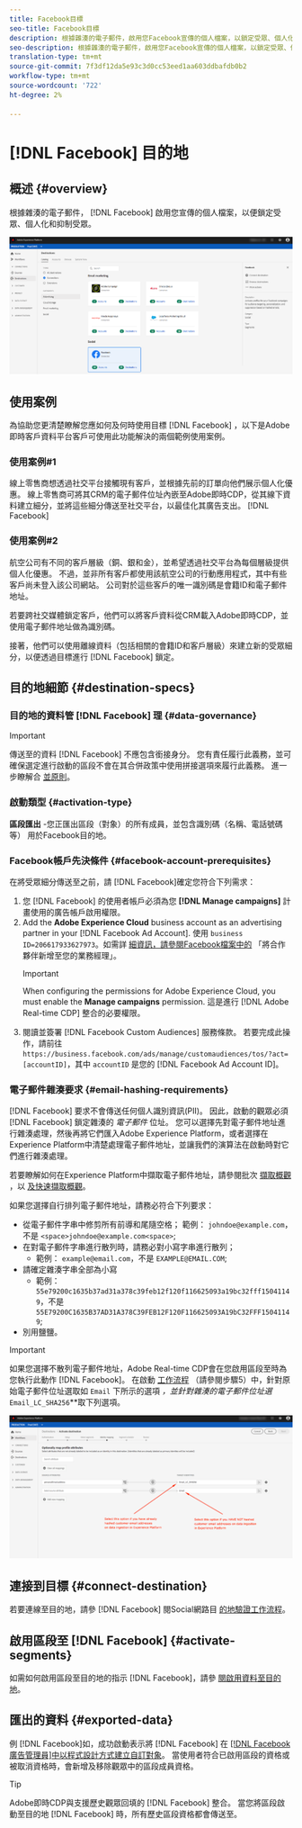 ```yaml
---
title: Facebook目標
seo-title: Facebook目標
description: 根據雜湊的電子郵件，啟用您Facebook宣傳的個人檔案，以鎖定受眾、個人化和抑制受眾。
seo-description: 根據雜湊的電子郵件，啟用您Facebook宣傳的個人檔案，以鎖定受眾、個人化和抑制受眾。
translation-type: tm+mt
source-git-commit: 7f3df12da5e93c3d0cc53eed1aa603ddbafdb0b2
workflow-type: tm+mt
source-wordcount: '722'
ht-degree: 2%

---
```



# [!DNL Facebook] 目的地

## 概述 {#overview}

根據雜湊的電子郵件， [!DNL Facebook] 啟用您宣傳的個人檔案，以便鎖定受眾、個人化和抑制受眾。

![即時CDP UI中的Facebook目標](/help/rtcdp/destinations/assets/facebook-destination.png)

## 使用案例

為協助您更清楚瞭解您應如何及何時使用目標 [!DNL Facebook] ，以下是Adobe即時客戶資料平台客戶可使用此功能解決的兩個範例使用案例。


### 使用案例#1


線上零售商想透過社交平台接觸現有客戶，並根據先前的訂單向他們展示個人化優惠。 線上零售商可將其CRM的電子郵件位址內嵌至Adobe即時CDP，從其線下資料建立細分，並將這些細分傳送至社交平台，以最佳化其廣告支出。 [!DNL Facebook]


### 使用案例#2


航空公司有不同的客戶層級（銅、銀和金），並希望透過社交平台為每個層級提供個人化優惠。 不過，並非所有客戶都使用該航空公司的行動應用程式，其中有些客戶尚未登入該公司網站。 公司對於這些客戶的唯一識別碼是會籍ID和電子郵件地址。

若要跨社交媒體鎖定客戶，他們可以將客戶資料從CRM載入Adobe即時CDP，並使用電子郵件地址做為識別碼。

接著，他們可以使用離線資料（包括相關的會籍ID和客戶層級）來建立新的受眾細分，以便透過目標進行 [!DNL Facebook] 鎖定。

## 目的地細節 {#destination-specs}

### 目的地的資料管 [!DNL Facebook] 理 {#data-governance}

>[!IMPORTANT]
>
>傳送至的資料 [!DNL Facebook] 不應包含銜接身分。 您有責任履行此義務，並可確保選定進行啟動的區段不會在其合併政策中使用拼接選項來履行此義務。 進一步瞭解合 [並原則](/help/profile/ui/merge-policies.md)。

### 啟動類型 {#activation-type}

**區段匯出** -您正匯出區段（對象）的所有成員，並包含識別碼（名稱、電話號碼等） 用於Facebook目的地。

### Facebook帳戶先決條件 {#facebook-account-prerequisites}

在將受眾細分傳送至之前，請 [!DNL Facebook]確定您符合下列需求：

1. 您 [!DNL Facebook] 的使用者帳戶必須為您 **[!DNL Manage campaigns]** 計畫使用的廣告帳戶啟用權限。
2. Add the **Adobe Experience Cloud** business account as an advertising partner in your [!DNL Facebook Ad Account]. 使用 `business ID=206617933627973`。如需詳 [細資訊，請參閱Facebook檔案中的](https://www.facebook.com/business/help/1717412048538897) 「將合作夥伴新增至您的業務經理」。
   >[!IMPORTANT]
   > When configuring the permissions for Adobe Experience Cloud, you must enable the **Manage campaigns** permission. 這是進行 [!DNL Adobe Real-time CDP] 整合的必要權限。
3. 閱讀並簽署 [!DNL Facebook Custom Audiences] 服務條款。 若要完成此操作，請前往 `https://business.facebook.com/ads/manage/customaudiences/tos/?act=[accountID]`，其中 `accountID` 是您的 [!DNL Facebook Ad Account ID]。

### 電子郵件雜湊要求 {#email-hashing-requirements}

[!DNL Facebook] 要求不會傳送任何個人識別資訊(PII)。 因此，啟動的觀眾必須 [!DNL Facebook] 鎖定雜湊的 *電子郵件* 位址。 您可以選擇先對電子郵件地址進行雜湊處理，然後再將它們匯入Adobe Experience Platform，或者選擇在Experience Platform中清楚處理電子郵件地址，並讓我們的演算法在啟動時對它們進行雜湊處理。

若要瞭解如何在Experience Platform中擷取電子郵件地址，請參閱批次 [擷取概觀](/help/ingestion/batch-ingestion/overview.md) ，以 [及快速擷取概觀](/help/ingestion/streaming-ingestion/overview.md)。

如果您選擇自行排列電子郵件地址，請務必符合下列要求：

* 從電子郵件字串中修剪所有前導和尾隨空格； 範例： `johndoe@example.com`，不是 `<space>johndoe@example.com<space>`;
* 在對電子郵件字串進行散列時，請務必對小寫字串進行散列；
   * 範例： `example@email.com`，不是 `EXAMPLE@EMAIL.COM`;
* 請確定雜湊字串全部為小寫
   * 範例： `55e79200c1635b37ad31a378c39feb12f120f116625093a19bc32fff15041149`，不是 `55E79200C1635B37AD31A378C39FEB12F120F116625093A19bC32FFF15041149`;
* 別用鹽鹽。


>[!IMPORTANT]
>
>如果您選擇不散列電子郵件地址，Adobe Real-time CDP會在您啟用區段至時為您執行此動作 [!DNL Facebook]。 在啟動 [工作流程](/help/rtcdp/destinations/activate-destinations.md#activate-data) （請參閱步驟5）中，針對原始電子郵件位址選取如 `Email` 下所示的選項 *，並針對雜湊的電子郵件位址選*`Email_LC_SHA256`**&#x200B;取下列選項。


![啟動時雜湊](/help/rtcdp/destinations/assets/identity-mapping.png)

## 連接到目標 {#connect-destination}

若要連線至目的地，請參 [!DNL Facebook] 閱Social網路目 [的地驗證工作流程](/help/rtcdp/destinations/social-network-destinations-workflow.md)。


## 啟用區段至 [!DNL Facebook] {#activate-segments}

如需如何啟用區段至目的地的指示 [!DNL Facebook]，請參 [閱啟用資料至目的地](/help/rtcdp/destinations/activate-destinations.md)。

## 匯出的資料 {#exported-data}

例 [!DNL Facebook]如，成功啟動表示將 [!DNL Facebook] 在 [[!DNL Facebook廣告管理員]中以程式設計方式建立自訂對象](https://www.facebook.com/adsmanager/manage/)。 當使用者符合已啟用區段的資格或被取消資格時，會新增及移除觀眾中的區段成員資格。

>[!TIP]
>
>Adobe即時CDP與支援歷史觀眾回填的 [!DNL Facebook] 整合。 當您將區段啟動至目的地 [!DNL Facebook] 時，所有歷史區段資格都會傳送至。
